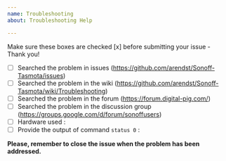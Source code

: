 ```yaml
---
name: Troubleshooting
about: Troubleshooting Help

---
```


Make sure these boxes are checked [x] before submitting your issue - Thank you!

- [ ] Searched the problem in issues (https://github.com/arendst/Sonoff-Tasmota/issues)
- [ ] Searched the problem in the wiki (https://github.com/arendst/Sonoff-Tasmota/wiki/Troubleshooting)
- [ ] Searched the problem in the forum (https://forum.digital-pig.com/)
- [ ] Searched the problem in the discussion group (https://groups.google.com/d/forum/sonoffusers)
- [ ] Hardware used : 
- [ ] Provide the output of command ``status 0`` :

**Please, remember to close the issue when the problem has been addressed.**
